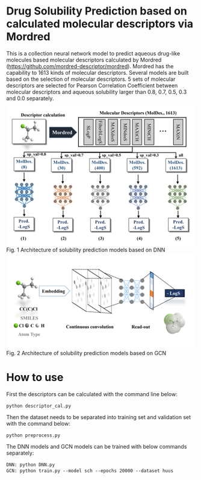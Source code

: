 # Drug Solubility Prediction based on calculated molecular descriptors via Mordred

This is a collection neural network model to predict aqueous drug-like molecules based molecular descriptors calculated by Mordred (https://github.com/mordred-descriptor/mordred). Mordred has the capability to 1613 kinds of molecular descriptors. Several models are built based on the selection of molecular descriptors. 5 sets of molecular descriptors are selected for Pearson Correlation Coefficient between molecular descriptors and aqueous solubility larger than 0.8, 0.7, 0.5, 0.3 and 0.0 separately.


![image](https://github.com/jeah-z/Drug-Solubility-Prediction-Mordred/blob/master/Figures/dnn.png)
Fig. 1 Architecture of solubility prediction models based on DNN
![image](https://github.com/jeah-z/Drug-Solubility-Prediction-Mordred/blob/master/Figures/gcn.png)
Fig. 2 Architecture of solubility prediction models based on GCN

# How to use

First the descriptors can be calculated with the command line below:

```
python descriptor_cal.py
```

Then the dataset needs to be separated into training set and validation set with the command below:
```
python preprocess.py
```

The DNN models and GCN models can be trained with below commands separately:

```
DNN: python DNN.py
GCN: python train.py --model sch --epochs 20000 --dataset huus
```

